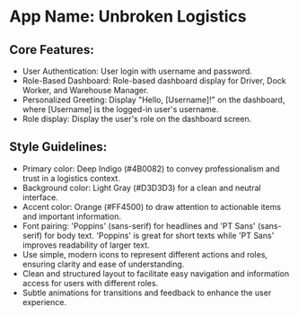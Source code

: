 # **App Name**: Unbroken Logistics

## Core Features:

- User Authentication: User login with username and password.
- Role-Based Dashboard: Role-based dashboard display for Driver, Dock Worker, and Warehouse Manager.
- Personalized Greeting: Display "Hello, [Username]!" on the dashboard, where [Username] is the logged-in user's username.
- Role display: Display the user's role on the dashboard screen.

## Style Guidelines:

- Primary color: Deep Indigo (#4B0082) to convey professionalism and trust in a logistics context.
- Background color: Light Gray (#D3D3D3) for a clean and neutral interface.
- Accent color: Orange (#FF4500) to draw attention to actionable items and important information.
- Font pairing: 'Poppins' (sans-serif) for headlines and 'PT Sans' (sans-serif) for body text. 'Poppins' is great for short texts while 'PT Sans' improves readability of larger text.
- Use simple, modern icons to represent different actions and roles, ensuring clarity and ease of understanding.
- Clean and structured layout to facilitate easy navigation and information access for users with different roles.
- Subtle animations for transitions and feedback to enhance the user experience.